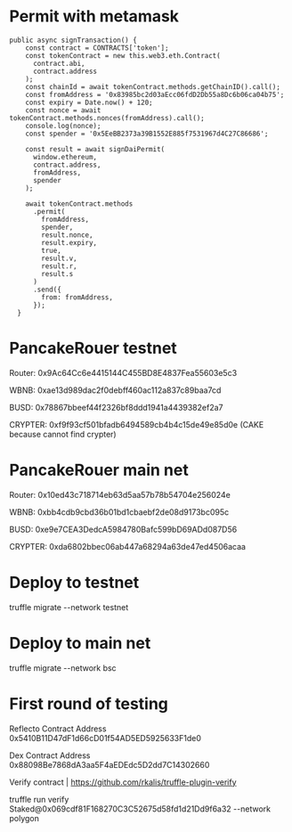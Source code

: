# Permit with metamask

```
public async signTransaction() {
    const contract = CONTRACTS['token'];
    const tokenContract = new this.web3.eth.Contract(
      contract.abi,
      contract.address
    );
    const chainId = await tokenContract.methods.getChainID().call();
    const fromAddress = '0x83985bc2d03aEcc06fdD2Db55a8Dc6b06ca04b75';
    const expiry = Date.now() + 120;
    const nonce = await tokenContract.methods.nonces(fromAddress).call();
    console.log(nonce);
    const spender = '0x5EeBB2373a39B1552E885f7531967d4C27C86686';

    const result = await signDaiPermit(
      window.ethereum,
      contract.address,
      fromAddress,
      spender
    );

    await tokenContract.methods
      .permit(
        fromAddress,
        spender,
        result.nonce,
        result.expiry,
        true,
        result.v,
        result.r,
        result.s
      )
      .send({
        from: fromAddress,
      });
  }
```

# PancakeRouer testnet

Router: 0x9Ac64Cc6e4415144C455BD8E4837Fea55603e5c3

WBNB: 0xae13d989dac2f0debff460ac112a837c89baa7cd

BUSD: 0x78867bbeef44f2326bf8ddd1941a4439382ef2a7

CRYPTER: 0xf9f93cf501bfadb6494589cb4b4c15de49e85d0e (CAKE because cannot find crypter)

# PancakeRouer main net

Router: 0x10ed43c718714eb63d5aa57b78b54704e256024e 

WBNB: 0xbb4cdb9cbd36b01bd1cbaebf2de08d9173bc095c

BUSD: 0xe9e7CEA3DedcA5984780Bafc599bD69ADd087D56

CRYPTER: 0xda6802bbec06ab447a68294a63de47ed4506acaa
# Deploy to testnet

truffle migrate --network testnet

# Deploy to main net

truffle migrate --network bsc

# First round of testing

Reflecto Contract Address 0x5410B11D47dF1d66cD01f54AD5ED5925633F1de0

Dex Contract Address 0x88098Be7868dA3aa5F4aEDEdc5D2dd7C14302660

Verify contract | https://github.com/rkalis/truffle-plugin-verify

truffle run verify Staked@0x069cdf81F168270C3C52675d58fd1d21Dd9f6a32 --network polygon
